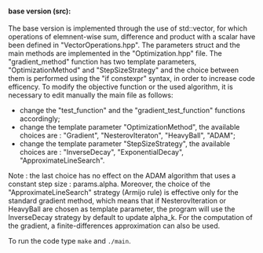 #### base version (src):
The base version is implemented through the use of std::vector, for which operations of elemnent-wise sum, difference and product with a scalar have been defined in "VectorOperations.hpp".
The parameters struct and the main methods are implemented in the "Optimization.hpp" file. The "gradient_method" function has two template parameters, "OptimizationMethod" and "StepSizeStrategy" and the choice between them is performed using the "if constexpr" syntax, in order to increase code efficency.
To modify the objective function or the used algorithm, it is necessary to edit manually the main file as follows:
- change the "test_function" and the "gradient_test_function" functions accordingly;
- change the template parameter "OptimizationMethod", the available choices are : "Gradient", "NesterovIteraton", "HeavyBall", "ADAM";
- change the template parameter "StepSizeStrategy", the available choices are : "InverseDecay", "ExponentialDecay", "ApproximateLineSearch".

Note : the last choice has no effect on the ADAM algorithm that uses a constant step size : params.alpha. Moreover, the choice of the "ApproximateLineSearch" strategy (Armijo rule) is effective only for the standard gradient method, which means that if NesterovIteration or HeavyBall are chosen as template parameter, the program will use the InverseDecay strategy by default to update alpha_k.
For the computation of the gradient, a finite-differences approximation can also be used.

To run the code type `make` and `./main`.
